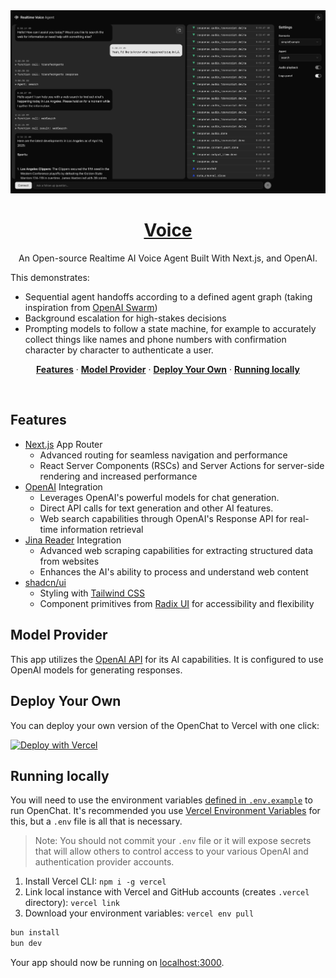 <a href="https://github.com/muradpm/voice">
  <img alt="An Open-source Realtime AI Voice Agent Built With Next.js." src="./public/preview/voice.png">
  <h1 align="center">Voice</h1>
</a>

<p align="center">
  An Open-source Realtime AI Voice Agent Built With Next.js, and OpenAI. 
</p>

This demonstrates:

- Sequential agent handoffs according to a defined agent graph (taking inspiration from [OpenAI Swarm](https://github.com/openai/swarm))
- Background escalation for high-stakes decisions
- Prompting models to follow a state machine, for example to accurately collect things like names and phone numbers with confirmation character by character to authenticate a user.

<p align="center">
  <a href="#features"><strong>Features</strong></a> ·
  <a href="#model-provider"><strong>Model Provider</strong></a> ·
  <a href="#deploy-your-own"><strong>Deploy Your Own</strong></a> ·
  <a href="#running-locally"><strong>Running locally</strong></a>
</p>
<br/>

## Features

- [Next.js](https://nextjs.org) App Router
  - Advanced routing for seamless navigation and performance
  - React Server Components (RSCs) and Server Actions for server-side rendering and increased performance
- [OpenAI](https://openai.com/) Integration
  - Leverages OpenAI's powerful models for chat generation.
  - Direct API calls for text generation and other AI features.
  - Web search capabilities through OpenAI's Response API for real-time information retrieval
- [Jina Reader](https://jina.ai/) Integration
  - Advanced web scraping capabilities for extracting structured data from websites
  - Enhances the AI's ability to process and understand web content
- [shadcn/ui](https://ui.shadcn.com)
  - Styling with [Tailwind CSS](https://tailwindcss.com)
  - Component primitives from [Radix UI](https://radix-ui.com) for accessibility and flexibility

## Model Provider

This app utilizes the [OpenAI API](https://openai.com/) for its AI capabilities. It is configured to use OpenAI models for generating responses.

## Deploy Your Own

You can deploy your own version of the OpenChat to Vercel with one click:

[![Deploy with Vercel](https://vercel.com/button)](https://vercel.com/new/clone?repository-url=https%3A%2F%2Fgithub.com%2Fmuradpm%2Fvoice&env=OPENAI_API_KEY,JINA_API_KEY&envDescription=Learn%20more%20about%20how%20to%20get%20the%20API%20Keys%20for%20the%20application&envLink=https%3A%2F%2Fgithub.com%2Fmuradpm%2Fopenchat%2Fblob%2Fmain%2F.env.example&demo-title=Voice&demo-description=An%20Open-source%20Realtime%20AI%20Voice%20Agent%20Built%20With%20Next.js&demo-url=https%3A%2F%2Fvoice-oss.vercel.app)

## Running locally

You will need to use the environment variables [defined in `.env.example`](.env.example) to run OpenChat. It's recommended you use [Vercel Environment Variables](https://vercel.com/docs/projects/environment-variables) for this, but a `.env` file is all that is necessary.

> Note: You should not commit your `.env` file or it will expose secrets that will allow others to control access to your various OpenAI and authentication provider accounts.

1. Install Vercel CLI: `npm i -g vercel`
2. Link local instance with Vercel and GitHub accounts (creates `.vercel` directory): `vercel link`
3. Download your environment variables: `vercel env pull`

```bash
bun install
bun dev
```

Your app should now be running on [localhost:3000](http://localhost:3000/).
